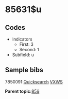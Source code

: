 # 85631$u

## Codes

-   Indicators
    -   First: 3
    -   Second: 1
-   Subfield: u

## Sample bibs

7850091 [Quicksearch](https://search.library.yale.edu/catalog/7850091) [VXWS](http://prodorbis.library.yale.edu:7014/vxws/GetHoldingsService?bibId=7850091)

**Parent topic:**[856](../../tags/856/856.md)


